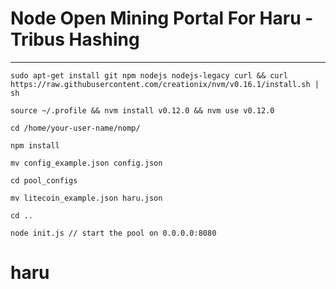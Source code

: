 # Node Open Mining Portal For Haru - Tribus Hashing
--------------------------------------------------------

	sudo apt-get install git npm nodejs nodejs-legacy curl && curl https://raw.githubusercontent.com/creationix/nvm/v0.16.1/install.sh | sh

	source ~/.profile && nvm install v0.12.0 && nvm use v0.12.0

	cd /home/your-user-name/nomp/

	npm install

	mv config_example.json config.json

	cd pool_configs

	mv litecoin_example.json haru.json

	cd ..

	node init.js // start the pool on 0.0.0.0:8080

# haru
